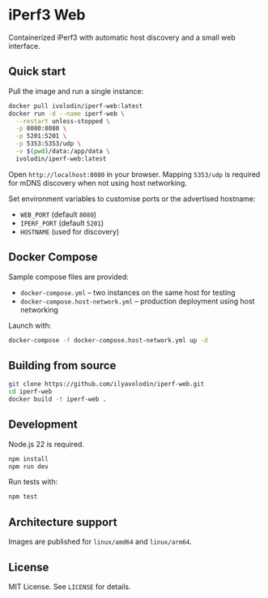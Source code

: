 # iPerf3 Web

Containerized iPerf3 with automatic host discovery and a small web interface.

## Quick start

Pull the image and run a single instance:

```bash
docker pull ivolodin/iperf-web:latest
docker run -d --name iperf-web \
  --restart unless-stopped \
  -p 8080:8080 \
  -p 5201:5201 \
  -p 5353:5353/udp \
  -v $(pwd)/data:/app/data \
  ivolodin/iperf-web:latest
```

Open `http://localhost:8080` in your browser. Mapping `5353/udp` is required for
mDNS discovery when not using host networking.

Set environment variables to customise ports or the advertised hostname:

- `WEB_PORT` (default `8080`)
- `IPERF_PORT` (default `5201`)
- `HOSTNAME` (used for discovery)

## Docker Compose

Sample compose files are provided:

- `docker-compose.yml` – two instances on the same host for testing
- `docker-compose.host-network.yml` – production deployment using host networking

Launch with:

```bash
docker-compose -f docker-compose.host-network.yml up -d
```

## Building from source

```bash
git clone https://github.com/ilyavolodin/iperf-web.git
cd iperf-web
docker build -t iperf-web .
```

## Development

Node.js 22 is required.

```bash
npm install
npm run dev
```

Run tests with:

```bash
npm test
```

## Architecture support

Images are published for `linux/amd64` and `linux/arm64`.

## License

MIT License. See `LICENSE` for details.
